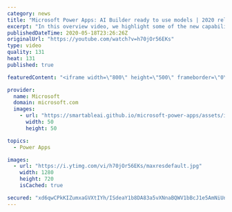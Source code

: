 ```yaml
---
category: news
title: "Microsoft Power Apps: AI Builder ready to use models | 2020 release wave 1 overview"
excerpt: "In this overview video, we highlight some of the new capabilities included in the latest update to Microsoft Power Apps, AI Builder ready to use models.     Here are the capabilities covered:   • Entity extraction helps you by identifying and extracting people, dates, places, locations, etc. from text"
publishedDateTime: 2020-05-18T23:26:26Z
originalUrl: "https://youtube.com/watch?v=h70jOr56EKs"
type: video
quality: 131
heat: 131
published: true

featuredContent: "<iframe width=\"800\" height=\"500\" frameborder=\"0\" src=\"https://www.youtube.com/embed/h70jOr56EKs\" allow=\"accelerometer; autoplay; encrypted-media; gyroscope; picture-in-picture\" allowfullscreen></iframe>"

provider:
  name: Microsoft
  domain: microsoft.com
  images:
    - url: "https://smartableai.github.io/microsoft-power-apps/assets/images/organizations/microsoft.com-50x50.jpg"
      width: 50
      height: 50

topics:
  - Power Apps

images:
  - url: "https://i.ytimg.com/vi/h70jOr56EKs/maxresdefault.jpg"
    width: 1280
    height: 720
    isCached: true

secured: "xd6qwCPkKIZumxaGVXtIYh/ISdeaY1b8DA83a5vXNnaBQWV1bBcJ1e5AmNiUne1l7Qrifz9v0RQbT7w3THUiNZzb2uWS+f1dcmu5yFAGTDvO3tCZ6e/D6AoY2Ki9hU1Cb9bKAD45QKK905+QocrN2OM09l4UG9I5PHWoQ85Q9VH3Ck94f8anu8OEy0Rs636Io4d0OiEGL30UIgUt0ZVxgwSKXLRY5MpAZtLgWRrEFqmiKv7/gKL4SaNtwEi22qZdH+O1WyK47JplEe5810+D5khg9G7anHwFsbpYoruEVgDNAs/IT99qQiDH0Ztg4xda4p7NUi37BZY8oJtB0j4K7/LPBYCn/qW9iNmuOeVsu0skVK/q6MEQ+9hW9e0AkBXPdVh1nHe7tsujoHbDnLR8l7c1LymJlMEM0kXDYf4F6WoQC+mltsqhjMk3+RcKz6f8;vdaYRShdhm0sAwvzrVjkfw=="
---
```


